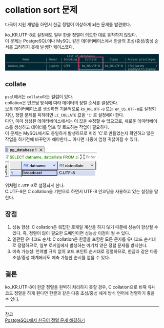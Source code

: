 # collation sort 문제

다국어 지원 개발을 하면서 한글 정렬이 이상하게 되는 문제를 발견했다.

ko_KR.UTF-8로 설정해도 일부 한글 정렬이 의도한 대로 동작하지 않았다.  
이 문제는 PostgreSQL이나 MySQL 같은 데이터베이스에서 한글의 초성/중성/종성 순서를 고려하지 못해 발생한 케이스였다.

![이미지 출처 : jupiny 블로그](/asset/sort-collation.png)

## collate

`psql`에서는 `collate`라는 컬럼이 있다.  
collation은 인코딩 방식에 따라 데이터의 정렬 순서를 결정한다.  
보통 데이터베이스를 생성하면 기본적으로 `ko_KR.UTF-8` 또는 `en_US.UTF-8`로 설정되지만, 정렬 문제를 피하려면 `LC_COLLATE` 값을 `'C'`로 설정해야 한다.  
다만, 이미 생성된 데이터베이스에서는 이 값을 수정할 수 없으므로, 새로운 데이터베이스를 생성하고 데이터를 덤프 및 로드하는 작업이 필요하다.  
이 문제는 MySQL에서도 동일하게 발생하므로 미리 'C'로 만들었는지 확인하고 많은 작업을 하기전에 바꾸던가 해야한다... 아니면 나중에 엄청 귀찮아질 수 있다.

![c collation](/asset/c-collation.png)

위처럼 `C.UTF-8`로 설정되게 한다.  
C.UTF-8은 C collation을 기반으로 하면서 UTF-8 인코딩을 사용하고 있는 설정을 말한다.

## 장점

1. 성능 향상: C collation은 복잡한 로케일 계산을 하지 않기 때문에 성능이 향상될 수 있다. 즉, 정렬이 많이 필요한 도메인이면 성능상 이점이 될 수 있다.
2. 일관된 유니코드 순서: C collation은 한글을 포함한 모든 문자를 유니코드 순서대로 정렬하므로, 일부 로케일에서 발생하는 예기치 않은 정렬 문제를 방지한다.
3. 예측 가능성: 언어별 규칙 없이 코드 포인트 순서대로 정렬하므로, 한글과 같은 다중 초성/중성 체계에서도 예측 가능한 순서를 얻을 수 있다.

## 결론

ko_KR.UTF-8이 한글 정렬을 완벽히 처리하지 못할 경우, C collation으로 바꿔 유니코드 정렬을 하게 된다면 한글과 같은 다중 초성/중성 체계 방식 언어에 정렬하기 좋을 수 있다.

---

참고  
[PostgreSQL에서 한국어 정렬 문제 해결하기](https://jupiny.com/2016/12/12/sort-korean-in-postgresql/)
